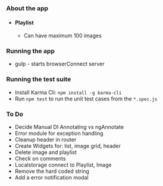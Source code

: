 ### About the app

* #### Playlist
    * Can have maximum 100 images

### Running the app
* gulp - starts browserConnect server

### Running the test suite
* Install Karma Cli: ``npm install -g karma-cli``
* Run ``npm test`` to run the unit test cases from the ``*.spec.js``

### To Do
* Decide Manual DI Annotating vs ngAnnotate
* Error module for exception handling
* Cleanup header in router
* Create Widgets for: list, image grid, header
* Delete image and playlist
* Check on comments
* Localstorage connect to Playlist, Image
* Remove the hard coded string
* Add a error notification modal

